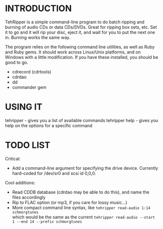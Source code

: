 INTRODUCTION
============

TehRipper is a simple command-line program to do batch ripping and burning of audio CDs or data CDs/DVDs. Great for ripping box sets, etc. Set it to go and it will rip your disc, eject it, and wait for you to put the next one in. Burning works the same way. 

The program relies on the following command line utilities, as well as Ruby and Ruby gems. It should work across Linux/Unix platforms, and on Windows with a little modification. If you have these installed, you should be good to go.

* cdrecord (cdrtools)
* cdrdao
* dd
* commander gem

USING IT
========

  tehripper - gives you a list of available commands
  tehripper help <command> - gives you help on the options for a specific command

TODO LIST
=========

Critical:

* Add a command-line argument for specifying the drive device. Currently hard-coded for /dev/sr0 and scsi id 0,0,0.

Cool additions:

* Read CDDB database (cdrdao may be able to do this), and name the files accordingly
* Rip to FLAC option (or mp3, if you care for lossy music...)
* More compact command line syntax, like `tehripper read-audio 1:14 schmorgtunes`  
  which would be the same as the current `tehripper read-audio --start 1 --end 14 --prefix schmorgtunes`

